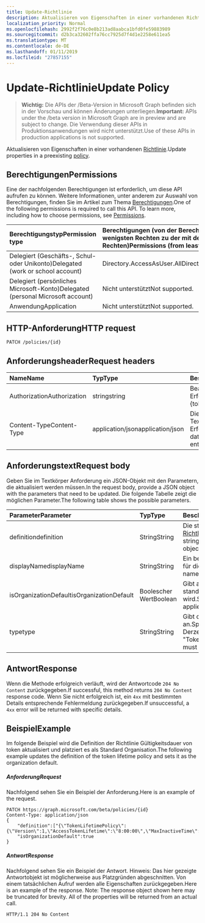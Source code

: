 ```yaml
---
title: Update-Richtlinie
description: Aktualisieren von Eigenschaften in einer vorhandenen Richtlinie.
localization_priority: Normal
ms.openlocfilehash: 2992f2f76c0e8b213ad8aabca1bfd0fe59883989
ms.sourcegitcommit: d2b3ca32602ffa76cc7925d7f4d1e2258e611ea5
ms.translationtype: MT
ms.contentlocale: de-DE
ms.lasthandoff: 01/11/2019
ms.locfileid: "27857155"
---
```

# <a name="update-policy"></a><span data-ttu-id="7199a-103">Update-Richtlinie</span><span class="sxs-lookup"><span data-stu-id="7199a-103">Update Policy</span></span>

> <span data-ttu-id="7199a-104">**Wichtig:** Die APIs der /Beta-Version in Microsoft Graph befinden sich in der Vorschau und können Änderungen unterliegen.</span><span class="sxs-lookup"><span data-stu-id="7199a-104">**Important:** APIs under the /beta version in Microsoft Graph are in preview and are subject to change.</span></span> <span data-ttu-id="7199a-105">Die Verwendung dieser APIs in Produktionsanwendungen wird nicht unterstützt.</span><span class="sxs-lookup"><span data-stu-id="7199a-105">Use of these APIs in production applications is not supported.</span></span>

<span data-ttu-id="7199a-106">Aktualisieren von Eigenschaften in einer vorhandenen [Richtlinie](../resources/policy.md).</span><span class="sxs-lookup"><span data-stu-id="7199a-106">Update properties in a preexisting [policy](../resources/policy.md).</span></span>

## <a name="permissions"></a><span data-ttu-id="7199a-107">Berechtigungen</span><span class="sxs-lookup"><span data-stu-id="7199a-107">Permissions</span></span>
<span data-ttu-id="7199a-p102">Eine der nachfolgenden Berechtigungen ist erforderlich, um diese API aufrufen zu können. Weitere Informationen, unter anderem zur Auswahl von Berechtigungen, finden Sie im Artikel zum Thema [Berechtigungen](/graph/permissions-reference).</span><span class="sxs-lookup"><span data-stu-id="7199a-p102">One of the following permissions is required to call this API. To learn more, including how to choose permissions, see [Permissions](/graph/permissions-reference).</span></span>

|<span data-ttu-id="7199a-110">Berechtigungstyp</span><span class="sxs-lookup"><span data-stu-id="7199a-110">Permission type</span></span>      | <span data-ttu-id="7199a-111">Berechtigungen (von der Berechtigung mit den wenigsten Rechten zu der mit den meisten Rechten)</span><span class="sxs-lookup"><span data-stu-id="7199a-111">Permissions (from least to most privileged)</span></span>              |
|:--------------------|:---------------------------------------------------------|
|<span data-ttu-id="7199a-112">Delegiert (Geschäfts-, Schul- oder Unikonto)</span><span class="sxs-lookup"><span data-stu-id="7199a-112">Delegated (work or school account)</span></span> | <span data-ttu-id="7199a-113">Directory.AccessAsUser.All</span><span class="sxs-lookup"><span data-stu-id="7199a-113">Directory.AccessAsUser.All</span></span>    |
|<span data-ttu-id="7199a-114">Delegiert (persönliches Microsoft-Konto)</span><span class="sxs-lookup"><span data-stu-id="7199a-114">Delegated (personal Microsoft account)</span></span> | <span data-ttu-id="7199a-115">Nicht unterstützt</span><span class="sxs-lookup"><span data-stu-id="7199a-115">Not supported.</span></span>    |
|<span data-ttu-id="7199a-116">Anwendung</span><span class="sxs-lookup"><span data-stu-id="7199a-116">Application</span></span> | <span data-ttu-id="7199a-117">Nicht unterstützt</span><span class="sxs-lookup"><span data-stu-id="7199a-117">Not supported.</span></span> |

## <a name="http-request"></a><span data-ttu-id="7199a-118">HTTP-Anforderung</span><span class="sxs-lookup"><span data-stu-id="7199a-118">HTTP request</span></span>

```http
PATCH /policies/{id}
```
## <a name="request-headers"></a><span data-ttu-id="7199a-119">Anforderungsheader</span><span class="sxs-lookup"><span data-stu-id="7199a-119">Request headers</span></span>
| <span data-ttu-id="7199a-120">Name</span><span class="sxs-lookup"><span data-stu-id="7199a-120">Name</span></span>       | <span data-ttu-id="7199a-121">Typ</span><span class="sxs-lookup"><span data-stu-id="7199a-121">Type</span></span> | <span data-ttu-id="7199a-122">Beschreibung</span><span class="sxs-lookup"><span data-stu-id="7199a-122">Description</span></span>|
|:---------------|:--------|:----------|
| <span data-ttu-id="7199a-123">Authorization</span><span class="sxs-lookup"><span data-stu-id="7199a-123">Authorization</span></span>  | <span data-ttu-id="7199a-124">string</span><span class="sxs-lookup"><span data-stu-id="7199a-124">string</span></span>  | <span data-ttu-id="7199a-p103">Bearer {token}. Erforderlich.</span><span class="sxs-lookup"><span data-stu-id="7199a-p103">Bearer {token}. Required.</span></span> |
| <span data-ttu-id="7199a-127">Content-Type</span><span class="sxs-lookup"><span data-stu-id="7199a-127">Content-Type</span></span> | <span data-ttu-id="7199a-128">application/json</span><span class="sxs-lookup"><span data-stu-id="7199a-128">application/json</span></span>  | <span data-ttu-id="7199a-p104">Die Art der Daten im Textkörper einer Entität. Erforderlich.</span><span class="sxs-lookup"><span data-stu-id="7199a-p104">Nature of the data in the body of an entity. Required.</span></span> |

## <a name="request-body"></a><span data-ttu-id="7199a-131">Anforderungstext</span><span class="sxs-lookup"><span data-stu-id="7199a-131">Request body</span></span>
<span data-ttu-id="7199a-132">Geben Sie im Textkörper Anforderung ein JSON-Objekt mit den Parametern, die aktualisiert werden müssen.</span><span class="sxs-lookup"><span data-stu-id="7199a-132">In the request body, provide a JSON object with the parameters that need to be updated.</span></span> <span data-ttu-id="7199a-133">Die folgende Tabelle zeigt die möglichen Parameter.</span><span class="sxs-lookup"><span data-stu-id="7199a-133">The following table shows the possible parameters.</span></span>

| <span data-ttu-id="7199a-134">Parameter</span><span class="sxs-lookup"><span data-stu-id="7199a-134">Parameter</span></span>    | <span data-ttu-id="7199a-135">Typ</span><span class="sxs-lookup"><span data-stu-id="7199a-135">Type</span></span>   |<span data-ttu-id="7199a-136">Beschreibung</span><span class="sxs-lookup"><span data-stu-id="7199a-136">Description</span></span>|
|:---------------|:--------|:----------|
|<span data-ttu-id="7199a-137">definition</span><span class="sxs-lookup"><span data-stu-id="7199a-137">definition</span></span>|<span data-ttu-id="7199a-138">String</span><span class="sxs-lookup"><span data-stu-id="7199a-138">String</span></span>|<span data-ttu-id="7199a-139">Die stringified Version des [Richtlinienobjekts](../resources/policy.md) .</span><span class="sxs-lookup"><span data-stu-id="7199a-139">The stringified version of the [policy](../resources/policy.md) object.</span></span>|
|<span data-ttu-id="7199a-140">displayName</span><span class="sxs-lookup"><span data-stu-id="7199a-140">displayName</span></span>|<span data-ttu-id="7199a-141">String</span><span class="sxs-lookup"><span data-stu-id="7199a-141">String</span></span>|<span data-ttu-id="7199a-142">Ein benutzerdefinierter Name für die Richtlinie ein.</span><span class="sxs-lookup"><span data-stu-id="7199a-142">A custom name for the policy.</span></span>|
|<span data-ttu-id="7199a-143">isOrganizationDefault</span><span class="sxs-lookup"><span data-stu-id="7199a-143">isOrganizationDefault</span></span>|<span data-ttu-id="7199a-144">Boolescher Wert</span><span class="sxs-lookup"><span data-stu-id="7199a-144">Boolean</span></span>|<span data-ttu-id="7199a-145">Gibt an, ob diese Richtlinie standardmäßig angewendet wird.</span><span class="sxs-lookup"><span data-stu-id="7199a-145">Specifies if this policy is applied by default.</span></span>|
|<span data-ttu-id="7199a-146">type</span><span class="sxs-lookup"><span data-stu-id="7199a-146">type</span></span>|<span data-ttu-id="7199a-147">String</span><span class="sxs-lookup"><span data-stu-id="7199a-147">String</span></span>|<span data-ttu-id="7199a-148">Gibt den Typ der Richtlinie an.</span><span class="sxs-lookup"><span data-stu-id="7199a-148">Specifies the type of policy.</span></span> <span data-ttu-id="7199a-149">Derzeit muss "TokenLifetimePolicy"</span><span class="sxs-lookup"><span data-stu-id="7199a-149">Currently must be "TokenLifetimePolicy"</span></span>|

## <a name="response"></a><span data-ttu-id="7199a-150">Antwort</span><span class="sxs-lookup"><span data-stu-id="7199a-150">Response</span></span>

<span data-ttu-id="7199a-151">Wenn die Methode erfolgreich verläuft, wird der Antwortcode `204 No Content` zurückgegeben.</span><span class="sxs-lookup"><span data-stu-id="7199a-151">If successful, this method returns `204 No Content` response code.</span></span> <span data-ttu-id="7199a-152">Wenn Sie nicht erfolgreich ist, ein `4xx` mit bestimmten Details entsprechende Fehlermeldung zurückgegeben.</span><span class="sxs-lookup"><span data-stu-id="7199a-152">If unsuccessful, a `4xx` error will be returned with specific details.</span></span>

## <a name="example"></a><span data-ttu-id="7199a-153">Beispiel</span><span class="sxs-lookup"><span data-stu-id="7199a-153">Example</span></span>
<span data-ttu-id="7199a-154">Im folgende Beispiel wird die Definition der Richtlinie Gültigkeitsdauer von token aktualisiert und platziert es als Standard Organisation.</span><span class="sxs-lookup"><span data-stu-id="7199a-154">The following example updates the definition of the token lifetime policy and sets it as the organization default.</span></span>

##### <a name="request"></a><span data-ttu-id="7199a-155">Anforderung</span><span class="sxs-lookup"><span data-stu-id="7199a-155">Request</span></span>
<span data-ttu-id="7199a-156">Nachfolgend sehen Sie ein Beispiel der Anforderung.</span><span class="sxs-lookup"><span data-stu-id="7199a-156">Here is an example of the request.</span></span>

```http
PATCH https://graph.microsoft.com/beta/policies/{id}
Content-Type: application/json
{
    "definition":["{\"TokenLifetimePolicy\":{\"Version\":1,\"AccessTokenLifetime\":\"8:00:00\",\"MaxInactiveTime\":\"20:00:00\",}}"],
    "isOrganizationDefault":true
}
```

##### <a name="response"></a><span data-ttu-id="7199a-157">Antwort</span><span class="sxs-lookup"><span data-stu-id="7199a-157">Response</span></span>
<span data-ttu-id="7199a-p108">Nachfolgend sehen Sie ein Beispiel der Antwort. Hinweis: Das hier gezeigte Antwortobjekt ist möglicherweise aus Platzgründen abgeschnitten. Von einem tatsächlichen Aufruf werden alle Eigenschaften zurückgegeben.</span><span class="sxs-lookup"><span data-stu-id="7199a-p108">Here is an example of the response. Note: The response object shown here may be truncated for brevity. All of the properties will be returned from an actual call.</span></span>

```http
HTTP/1.1 204 No Content
```
